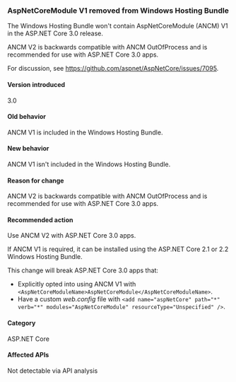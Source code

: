 ### AspNetCoreModule V1 removed from Windows Hosting Bundle

The Windows Hosting Bundle won't contain AspNetCoreModule (ANCM) V1 in the ASP.NET Core 3.0 release.

ANCM V2 is backwards compatible with ANCM OutOfProcess and is recommended for use with ASP.NET Core 3.0 apps.

For discussion, see https://github.com/aspnet/AspNetCore/issues/7095.

#### Version introduced

3.0

#### Old behavior

ANCM V1 is included in the Windows Hosting Bundle.

#### New behavior

ANCM V1 isn't included in the Windows Hosting Bundle.

#### Reason for change

ANCM V2 is backwards compatible with ANCM OutOfProcess and is recommended for use with ASP.NET Core 3.0 apps.

#### Recommended action

Use ANCM V2 with ASP.NET Core 3.0 apps.

If ANCM V1 is required, it can be installed using the ASP.NET Core 2.1 or 2.2 Windows Hosting Bundle.

This change will break ASP.NET Core 3.0 apps that:

- Explicitly opted into using ANCM V1 with `<AspNetCoreModuleName>AspNetCoreModule</AspNetCoreModuleName>`.
- Have a custom *web.config* file with `<add name="aspNetCore" path="*" verb="*" modules="AspNetCoreModule" resourceType="Unspecified" />`.

#### Category

ASP.NET Core

#### Affected APIs

Not detectable via API analysis
